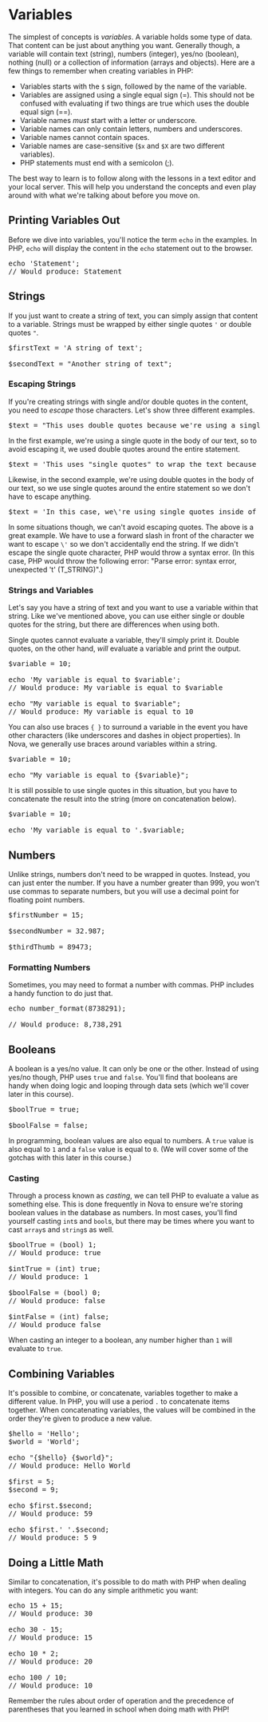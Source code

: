 # Variables

The simplest of concepts is _variables_. A variable holds some type of data. That content can be just about anything you want. Generally though, a variable will contain text (string), numbers (integer), yes/no (boolean), nothing (null) or a collection of information (arrays and objects). Here are a few things to remember when creating variables in PHP:

- Variables starts with the `$` sign, followed by the name of the variable.
- Variables are assigned using a single equal sign (=). This should not be confused with evaluating if two things are true which uses the double equal sign (==).
- Variable names _must_ start with a letter or underscore.
- Variable names can only contain letters, numbers and underscores.
- Variable names cannot contain spaces.
- Variable names are case-sensitive (`$x` and `$X` are two different variables).
- PHP statements must end with a semicolon (;).

The best way to learn is to follow along with the lessons in a text editor and your local server. This will help you understand the concepts and even play around with what we're talking about before you move on.

## Printing Variables Out

Before we dive into variables, you'll notice the term `echo` in the examples. In PHP, `echo` will display the content in the `echo` statement out to the browser.

<pre>echo 'Statement';
// Would produce: Statement</pre>

## Strings

If you just want to create a string of text, you can simply assign that content to a variable. Strings must be wrapped by either single quotes `'` or double quotes `"`.

<pre>$firstText = 'A string of text';

$secondText = "Another string of text";</pre>

### Escaping Strings

If you're creating strings with single and/or double quotes in the content, you need to _escape_ those characters. Let's show three different examples.

<pre>$text = "This uses double quotes because we're using a single quote character inside the string.";</pre>

In the first example, we're using a single quote in the body of our text, so to avoid escaping it, we used double quotes around the entire statement.

<pre>$text = 'This uses "single quotes" to wrap the text because we're using double quotes inside the string.';</pre>

Likewise, in the second example, we're using double quotes in the body of our text, so we use single quotes around the entire statement so we don't have to escape anything.

<pre>$text = 'In this case, we\'re using single quotes inside of single quotes, so we have to escape it with the forward slash (\)';</pre>

In some situations though, we can't avoid escaping quotes. The above is a great example. We have to use a forward slash in front of the character we want to escape `\'` so we don't accidentally end the string. If we didn't escape the single quote character, PHP would throw a syntax error. (In this case, PHP would throw the following error: "Parse error: syntax error, unexpected 't' (T_STRING)".)

### Strings and Variables

Let's say you have a string of text and you want to use a variable within that string. Like we've mentioned above, you can use either single or double quotes for the string, but there are differences when using both.

Single quotes cannot evaluate a variable, they'll simply print it. Double quotes, on the other hand, _will_ evaluate a variable and print the output.

<pre>$variable = 10;

echo 'My variable is equal to $variable';
// Would produce: My variable is equal to $variable

echo "My variable is equal to $variable";
// Would produce: My variable is equal to 10</pre>

You can also use braces `{ }` to surround a variable in the event you have other characters (like underscores and dashes in object properties). In Nova, we generally use braces around variables within a string.

<pre>$variable = 10;

echo "My variable is equal to {$variable}";</pre>

It is still possible to use single quotes in this situation, but you have to concatenate the result into the string (more on concatenation below).

<pre>$variable = 10;

echo 'My variable is equal to '.$variable;</pre>

## Numbers

Unlike strings, numbers don't need to be wrapped in quotes. Instead, you can just enter the number. If you have a number greater than 999, you won't use commas to separate numbers, but you will use a decimal point for floating point numbers.

<pre>$firstNumber = 15;

$secondNumber = 32.987;

$thirdThumb = 89473;</pre>

### Formatting Numbers

Sometimes, you may need to format a number with commas. PHP includes a handy function to do just that.

<pre>echo number_format(8738291);

// Would produce: 8,738,291</pre>

## Booleans

A boolean is a yes/no value. It can only be one or the other. Instead of using yes/no though, PHP uses `true` and `false`. You'll find that booleans are handy when doing logic and looping through data sets (which we'll cover later in this course).

<pre>$boolTrue = true;

$boolFalse = false;</pre>

In programming, boolean values are also equal to numbers. A `true` value is also equal to `1` and a `false` value is equal to `0`. (We will cover some of the gotchas with this later in this course.)

### Casting

Through a process known as _casting_, we can tell PHP to evaluate a value as something else. This is done frequently in Nova to ensure we're storing boolean values in the database as numbers. In most cases, you'll find yourself casting `int`s and `bool`s, but there may be times where you want to cast `array`s and `string`s as well.

<pre>$boolTrue = (bool) 1;
// Would produce: true

$intTrue = (int) true;
// Would produce: 1

$boolFalse = (bool) 0;
// Would produce: false

$intFalse = (int) false;
// Would produce false</pre>

When casting an integer to a boolean, any number higher than `1` will evaluate to `true`.

## Combining Variables

It's possible to combine, or concatenate, variables together to make a different value. In PHP, you will use a period `.` to concatenate items together. When concatenating variables, the values will be combined in the order they're given to produce a new value.

<pre>$hello = 'Hello';
$world = 'World';

echo "{$hello} {$world}";
// Would produce: Hello World

$first = 5;
$second = 9;

echo $first.$second;
// Would produce: 59

echo $first.' '.$second;
// Would produce: 5 9</pre>

## Doing a Little Math

Similar to concatenation, it's possible to do math with PHP when dealing with integers. You can do any simple arithmetic you want:

<pre>echo 15 + 15;
// Would produce: 30

echo 30 - 15;
// Would produce: 15

echo 10 * 2;
// Would produce: 20

echo 100 / 10;
// Would produce: 10</pre>

Remember the rules about order of operation and the precedence of parentheses that you learned in school when doing math with PHP!